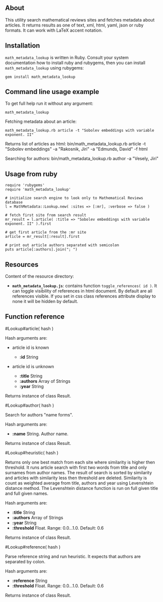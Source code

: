 About
-----

This utility search mathematical reviews sites and fetches metadata about articles.
It returns results as one of text, xml, html, yaml, json or ruby formats.
It can work with LaTeX accent notation.


Installation
------------

``math_metadata_lookup`` is written in Ruby. Consult your system documentation how to install ruby and rubygems,
then you can install ``math_metadata_lookup`` using rubygems:

    gem install math_metadata_lookup


Command line usage example
--------------------------

To get full help run it without any argument:

    math_metadata_lookup

Fetching metadata about an article:

    math_metadata_lookup.rb article -t "Sobolev embeddings with variable exponent. II"

Returns list of articles as html:
    bin/math_metadata_lookup.rb article -t "Sobolev embeddings" -a "Rakosnik, Jiri" -a "Edmunds, David" -f html

Searching for authors:
    bin/math_metadata_lookup.rb author -a "Vesely, Jiri"


Usage from ruby
---------------

    require 'rubygems'
    require 'math_metadata_lookup'
    
    # initialize search engine to look only to Mathematical Reviews database
    l = MathMetadata::Lookup.new( :sites => [:mr], :verbose => false )
    
    # fetch first site from search result
    mr_result = l.article( :title => "Sobolev embeddings with variable exponent. II" ).first

    # get first article from the :mr site
    article = mr_result[:result].first
    
    # print out article authors separated with semicolon
    puts article[:authors].join("; ")


Resources
---------

Content of the resource directory:

* **``math_metadata_lookup.js``**: contains function ``toggle_references( id )``. It can toggle visibility of references in html document. By default are all references visible. If you set in css class references attribute display to none it will be hidden by default.


Function reference
------------------

#Lookup#article( hash )

Hash arguments are:

* article id is known
  * **:id**      String

* article id is unknown 
  * **:title**   String
  * **:authors** Array of Strings
  * **:year**    String

Returns instance of class Result.


#Lookup#author( hash )

Search for authors "name forms".

Hash arguments are:

* **:name** String. Author name.

Returns instance of class Result.


#Lookup#heuristic( hash )

Returns only one best match from each site where similarity is higher then threshold.
It runs article search with first two words from title and only surnames from author names.
The result of search is sorted by similarity and articles with similarity less then threshold are deleted.
Similarity is count as weighted average from title, authors and year using Levenshtein distance method.
The Levenshtein distance function is run on full given title and full given names.

Hash arguments are:

* **:title**     String
* **:authors**   Array of Strings
* **:year**      String
* **:threshold** Float. Range: 0.0...1.0. Default: 0.6

Returns instance of class Result.


#Lookup#reference( hash )

Parse reference string and run heuristic. It expects that authors are separated by colon.

Hash arguments are:

* **:reference**   String
* **:threshold**   Float. Range: 0.0...1.0. Default: 0.6

Returns instance of class Result.

